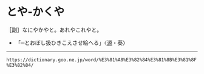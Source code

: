 # とや‐かくや

［副］なにやかやと。あれやこれやと。
-   「─とおぼし扱ひきこえさせ給へる」〈[源](https://dictionary.goo.ne.jp/word/%E6%BA%90%E6%B0%8F%E7%89%A9%E8%AA%9E/#jn-69890)・葵〉

---
`https://dictionary.goo.ne.jp/word/%E3%81%A8%E3%82%84%E3%81%8B%E3%81%8F%E3%82%84/`